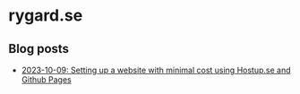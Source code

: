 # rygard.se

## Blog posts

- [2023-10-09: Setting up a website with minimal cost using Hostup.se and Github Pages](./blog/231009_website/231009_website.md)
